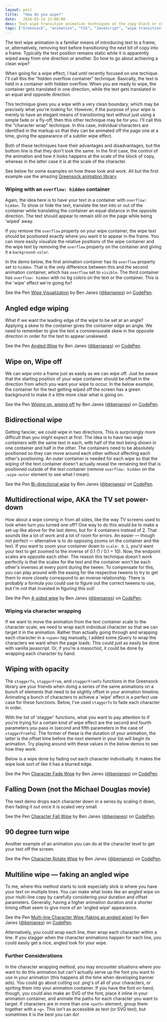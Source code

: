 ```yaml
---
layout: post
title:  "How do you wipe?"
date:   2016-02-14 12:00:00
desc: Text wipe transition animation techniques at the copy block or character level.
tags: ["Greensock", "animation", "CSS", "JavaScript", "wipe transition"]
---
```


The text wipe animation is a familiar means of introducing text to a frame, or, alternatively, removing text before transitioning the next bit of copy into a frame. Typically the text position remains static while it is apparently wiped away from one direction or another. So how to go about achieving a clean wipe?

When going for a wipe effect, I had until recently focused on one techique. I'll call this the "hidden overflow container" technique. Basically, the text is held in a container with hidden overflow. When you are ready to wipe, the container gets translated in one direction, while the text gets translated in an equal and opposite direction.

This technique gives you a wipe with a very clean boundary, which may be precisely what you're looking for. However, if the purpose of your wipe is merely to have an elegant means of transitioning text without just using a simple fade or a fly-off, then this other technique may be for you. I'll call this the "character wrap" technique. In this case, individual characters are identified in the markup so that they can be animated off the page one at a time, giving the appearance of a subtler wipe effect.

Both of these techniques have their advantages and disadvantages, but the bottom line is that they don't look the same. In the first case, the control of the animation and how it looks happens at the scale of the block of copy, whereas in the latter case it is at the scale of the character.

See below for some examples on how these look and work. All but the first example use the amazing [Greensock animation library](https://greensock.com/).


### Wiping with an `overflow: hidden` container

Again, the idea here is to have your text in a container with `overflow: hidden`. To show or hide the text, translate the text into or out of the container while translating the container an equal distance in the opposite direction. The text should appear to remain still on the page while being 'wiped' away.

If you remove the `overflow` property on your wipe container, the wipe text should be positioned exactly where you want it to appear in the frame. You can more easily visualize the relative positions of the wipe container and the wipe text by removing the `overflow` property on the container and giving it a `background-color`.

In the demo below, the first animation container has its `overflow` property set to `hidden`. That is the only difference between this and the second animation container, which has `overflow` set to `visible`. The third container has `overflow: hidden` with no bg colors on the text or the container. This is the 'wipe' effect we're going for!

<p data-height="268" data-theme-id="0" data-slug-hash="LGqwqY" data-default-tab="result" data-user="benjanes" class='codepen'>See the Pen <a href='http://codepen.io/benjanes/pen/LGqwqY/'>Wipe Visualization</a> by Ben Janes (<a href='http://codepen.io/benjanes'>@benjanes</a>) on <a href='http://codepen.io'>CodePen</a>.</p>
<script async src="//assets.codepen.io/assets/embed/ei.js"></script>

## Angled edge wiping

What if we want the leading edge of the wipe to be set at an angle? Applying a skew to the container gives the container edge an angle. We need to remember to give the text a commensurate skew in the opposite direction in order for the text to appear unskewed.

<p data-height="268" data-theme-id="0" data-slug-hash="rxqKpw" data-default-tab="result" data-user="benjanes" class='codepen'>See the Pen <a href='http://codepen.io/benjanes/pen/rxqKpw/'>Angled Wipe</a> by Ben Janes (<a href='http://codepen.io/benjanes'>@benjanes</a>) on <a href='http://codepen.io'>CodePen</a>.</p>
<script async src="//assets.codepen.io/assets/embed/ei.js"></script>

## Wipe on, Wipe off

We can wipe onto a frame just as easily as we can wipe off. Just be aware that the starting position of your wipe container should be offset in the direction from which you want your wipe to occur. In the below example, the container for the text getting wiped off the screen has a green background to make it a little more clear what is going on.

<p data-height="268" data-theme-id="0" data-slug-hash="dGgaEa" data-default-tab="result" data-user="benjanes" class='codepen'>See the Pen <a href='http://codepen.io/benjanes/pen/dGgaEa/'>Wiping on, wiping off</a> by Ben Janes (<a href='http://codepen.io/benjanes'>@benjanes</a>) on <a href='http://codepen.io'>CodePen</a>.</p>
<script async src="//assets.codepen.io/assets/embed/ei.js"></script>

## Bidirectional wipe

Getting fancier, we could wipe in two directions. This is surprisingly more difficult than you might expect at first. The idea is to have two wipe containers with the same text in each, with half of the text being shown in one container and half in the other. The containers need to be absolutely positioned so they can move around each other without affecting each other's positioning. An outer container is needed for each wipe so that the wiping of the text container doesn't actually reveal the remaining text that is positioned outside of the text container (remove `overflow: hidden` on the `.wipe-outer` element to see what I mean).

<p data-height="268" data-theme-id="0" data-slug-hash="ZQqRve" data-default-tab="result" data-user="benjanes" class='codepen'>See the Pen <a href='http://codepen.io/benjanes/pen/ZQqRve/'>Bi-directional wipe</a> by Ben Janes (<a href='http://codepen.io/benjanes'>@benjanes</a>) on <a href='http://codepen.io'>CodePen</a>.</p>
<script async src="//assets.codepen.io/assets/embed/ei.js"></script>

## Multidirectional wipe, AKA the TV set power-down

How about a wipe coming in from all sides, like the way TV screens used to look when turn you turned one off? One way to do this would be to make a set-up like above for the last demo, but for 4 containers instead of 2. That sounds like a lot of work and a lot of room for errors. An easier &mdash; though not perfect &mdash; alternative is to do opposing zooms on the container and the text. If you want to zoom your container down to `scale: 0.1`, you'd want your text to get zoomed to the inverse of 0.1 (1 / 0.1 = 10). Now, the endpoint scales are opposite each other. The reason this technique doesn't work perfectly is that the scales for the text and the container won't be each other's inverses at every point during the tween. To compensate for this, you can play around with the easing for the respective tweens to try to get them to more closely correspond to an inverse relationship. There is probably a formula you could use to figure out the correct tweens to use, but I'm not that invested in figuring this out!

<p data-height="268" data-theme-id="0" data-slug-hash="gPBKvJ" data-default-tab="result" data-user="benjanes" class='codepen'>See the Pen <a href='http://codepen.io/benjanes/pen/gPBKvJ/'>4-sided wipe</a> by Ben Janes (<a href='http://codepen.io/benjanes'>@benjanes</a>) on <a href='http://codepen.io'>CodePen</a>.</p>
<script async src="//assets.codepen.io/assets/embed/ei.js"></script>

### Wiping via character wrapping

If we want to move the animation from the text container scale to the character scale, we need to wrap each individual character so that we can target it in the animation. Rather than actually going through and wrapping each character in a `<span>` tag manually, I added some jQuery to wrap the characters we want when the page loads. This could just as easily be done with vanilla javascript. Or, if you're a masochist, it could be done by wrapping each character by hand.

## Wiping with opacity

The `staggerTo`, `staggerFrom`, and `staggerFromTo` functions in the Greensock library are your friends when doing a series of the same animations on a bunch of elements that need to be slightly offset in your animation timeline. Animating a bunch of characters to achieve a 'wipe' effect is a perfect use case for these functions. Below, I've used `staggerTo` to fade each character in order.

With the list of 'stagger' functions, what you want to pay attention to if you're trying for a certain kind of wipe effect are the second and fourth parameters you pass in (second and fifth parameters in the case of `staggerFromTo`). The former of these is the duration of your animation, the latter is the offset time before the next element in your list will begin its animation. Try playing around with these values in the below demos to see how they work. 

Below is a wipe done by fading out each character individually. It makes the wipe look sort of like it has a blurred edge.

<p data-height="268" data-theme-id="0" data-slug-hash="OMdKYg" data-default-tab="result" data-user="benjanes" class='codepen'>See the Pen <a href='http://codepen.io/benjanes/pen/OMdKYg/'>Character Fade Wipe</a> by Ben Janes (<a href='http://codepen.io/benjanes'>@benjanes</a>) on <a href='http://codepen.io'>CodePen</a>.</p>
<script async src="//assets.codepen.io/assets/embed/ei.js"></script>

## Falling Down (not the Michael Douglas movie)

The next demo drops each character down in a series by scaling it down, then fading it out once it is scaled very small.

<p data-height="268" data-theme-id="0" data-slug-hash="WrPVWM" data-default-tab="result" data-user="benjanes" class='codepen'>See the Pen <a href='http://codepen.io/benjanes/pen/WrPVWM/'>Character Fall Wipe</a> by Ben Janes (<a href='http://codepen.io/benjanes'>@benjanes</a>) on <a href='http://codepen.io'>CodePen</a>.</p>
<script async src="//assets.codepen.io/assets/embed/ei.js"></script>

## 90 degree turn wipe

Another example of an animation you can do at the character level to get your text off the screen.

<p data-height="268" data-theme-id="0" data-slug-hash="OMaXJP" data-default-tab="result" data-user="benjanes" class='codepen'>See the Pen <a href='http://codepen.io/benjanes/pen/OMaXJP/'>Character Rotate Wipe</a> by Ben Janes (<a href='http://codepen.io/benjanes'>@benjanes</a>) on <a href='http://codepen.io'>CodePen</a>.</p>
<script async src="//assets.codepen.io/assets/embed/ei.js"></script>

## Multiline wipe &mdash; faking an angled wipe

To me, where this method starts to look especially slick is where you have your text on multiple lines. You can make what looks like an angled wipe on your multi-line copy by carefully considering your duration and offset parameters. Generally, having a higher animation duration and a shorter timing offset seem to give more of an 'angled wipe' appearance.

<p data-height="268" data-theme-id="0" data-slug-hash="rxPXgP" data-default-tab="result" data-user="benjanes" class='codepen'>See the Pen <a href='http://codepen.io/benjanes/pen/rxPXgP/'>Multi-line Character Wipe (faking an angled wipe)</a> by Ben Janes (<a href='http://codepen.io/benjanes'>@benjanes</a>) on <a href='http://codepen.io'>CodePen</a>.</p>
<script async src="//assets.codepen.io/assets/embed/ei.js"></script>

Alternatively, you could wrap each line, then wrap each character within a line. If you stagger when the character animations happen for each line, you could easily get a nice, angled look for your wipe.

### Further Considerations

In the character wrapping method, you may encounter situations where you want to do this animation but can't actually serve up the font you want to use in your animation (this happens all the time when developing banner ads). You could go about cutting out .png's of all of your characters, or spriting them into your animation container. If you have the font on hand, though, you could also make an SVG of the font, place it inline in your animation container, and animate the paths for each character you want to target. If characters are in more than one `<path>` element, group them together with a `<g>`. This isn't as accessible as text (or SVG text), but sometimes it is the best you can do!
